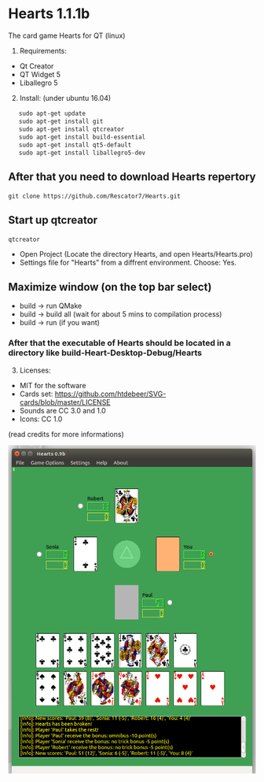 # Hearts 1.1.1b
The card game Hearts for QT (linux)

1. Requirements:
- Qt Creator
- QT Widget 5
- Liballegro 5

2. Install: (under ubuntu 16.04)
<pre><code>   sudo apt-get update
   sudo apt-get install git
   sudo apt-get install qtcreator
   sudo apt-get install build-essential
   sudo apt-get install qt5-default
   sudo apt-get install liballegro5-dev</code></pre>
   
   ## After that you need to download Hearts repertory
   <pre><code>git clone https://github.com/Rescator7/Hearts.git</code></pre>

   ## Start up qtcreator
   <pre><code>qtcreator</code></pre>
   
   - Open Project (Locate the directory Hearts, and open Hearts/Hearts.pro)
   - Settings file for "Hearts" from a diffrent environment. Choose: Yes.
   
   ## Maximize window (on the top bar select)
   - build -> run QMake
   - build -> build all (wait for about 5 mins to compilation process)
   - build -> run (if you want)
   
   ### After that the executable of Hearts should be located in a directory like build-Heart-Desktop-Debug/Hearts
   
3. Licenses: 
 - MIT for the software
 - Cards set: https://github.com/htdebeer/SVG-cards/blob/master/LICENSE
 - Sounds are CC 3.0 and 1.0
 - Icons: CC 1.0
<p>(read credits for more informations)</p>

![screenshoot](https://github.com/Rescator7/Hearts/blob/master/screenshot/hearts.jpg)
